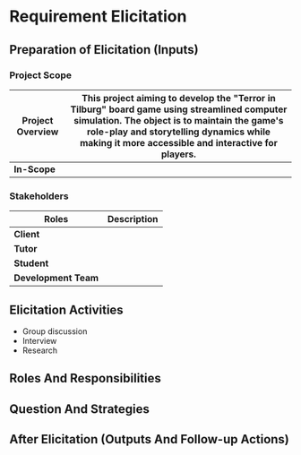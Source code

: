 # Requirement Elicitation

## Preparation of Elicitation (Inputs)

### Project Scope

| **Project Overview** | This project aiming to develop the "Terror in Tilburg" board game using streamlined computer simulation. The object is to maintain the game's role-play and storytelling dynamics while making it more accessible and interactive for players. |
| --- | --- | 
| **In-Scope** |  |

### Stakeholders

| **Roles** | **Description** |
| --- | --- | 
| **Client** |  |
| **Tutor** |  |
| **Student** |  |
| **Development Team** |  |

## Elicitation Activities

- Group discussion
- Interview
- Research

## Roles And Responsibilities

## Question And Strategies

## After Elicitation (Outputs And Follow-up Actions)
